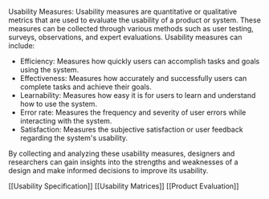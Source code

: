 Usability Measures: Usability measures are quantitative or qualitative metrics that are used to evaluate the usability of a product or system. These measures can be collected through various methods such as user testing, surveys, observations, and expert evaluations. Usability measures can include:
- Efficiency: Measures how quickly users can accomplish tasks and goals using the system.
- Effectiveness: Measures how accurately and successfully users can complete tasks and achieve their goals.
- Learnability: Measures how easy it is for users to learn and understand how to use the system.
- Error rate: Measures the frequency and severity of user errors while interacting with the system.
- Satisfaction: Measures the subjective satisfaction or user feedback regarding the system's usability.

By collecting and analyzing these usability measures, designers and researchers can gain insights into the strengths and weaknesses of a design and make informed decisions to improve its usability.

[[Usability Specification]]
[[Usability Matrices]]
[[Product Evaluation]]
